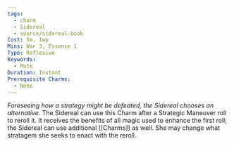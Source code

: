 ```yaml
---
tags:
  - charm
  - Sidereal
  - source/sidereal-book
Cost: 5m, 1wp
Mins: War 3, Essence 1
Type: Reflexive
Keywords:
  - Mute
Duration: Instant
Prerequisite Charms:
  - None
---
```

*Foreseeing how a strategy might be defeated, the Sidereal chooses an alternative.*
The Sidereal can use this Charm after a Strategic Maneuver roll to reroll it. It receives the benefits of all magic used to enhance the first roll; the Sidereal can use additional [[Charms]] as well. She may change what stratagem she seeks to enact with the reroll.